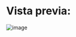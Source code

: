 <h1>Vista previa:</h1>

![image](https://github.com/user-attachments/assets/49117e9e-5b65-45e9-a5e4-c5f8103e282f)
